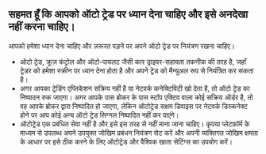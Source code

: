 ## सहमत हूँ कि आपको ऑटो ट्रेड पर ध्यान देना चाहिए और इसे अनदेखा नहीं करना चाहिए।

आपको हमेशा ध्यान देना चाहिए और ज़रूरत पड़ने पर अपने ऑटो ट्रेड पर नियंत्रण रखना चाहिए।
- ऑटो ट्रेड, क्रूज़ कंट्रोल और ऑटो-पायलट जैसी कार ड्राइवर-सहायता तकनीक की तरह है, जहाँ ट्रेडर को हमेशा स्क्रीन पर ध्यान देना होता है और अपने ट्रेड को मैन्युअल रूप से नियंत्रित कर सकता है।
- अगर आपका ट्रेडिंग एप्लिकेशन सक्रिय नहीं है या नेटवर्क कनेक्टिविटी खो देता है, तो ऑटो ट्रेड का निष्पादन रुक जाएगा। अगर आपके पास ब्रोकर के पास स्टॉप एक्टिव वाला कोई सक्रिय ऑर्डर है, तो वह आपके ब्रोकर द्वारा निष्पादित हो जाएगा, लेकिन ऑटोट्रेड सक्षम डिवाइस पर नेटवर्क डिस्कनेक्ट होने पर आप कोई अन्य ऑटो ट्रेड सिग्नल निष्पादित नहीं कर पाएंगे।
- ऑटोट्रेड एक प्रबंधित सेवा नहीं है और इसे इस तरह से नहीं माना जाना चाहिए। कृपया प्लेटफ़ॉर्म के माध्यम से उपलब्ध अपने उपयुक्त जोखिम प्रबंधन नियंत्रण सेट करें और अपनी व्यक्तिगत जोखिम क्षमता के आधार पर इसे ठीक करने के लिए ऑटोट्रेड और वैश्विक खाता सेटिंग्स का उपयोग करें।

